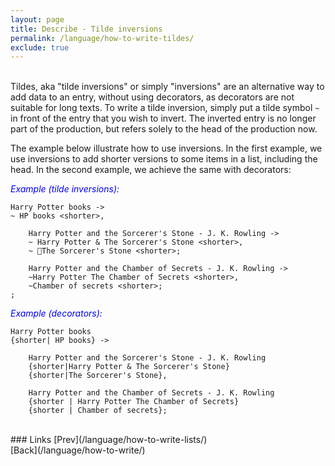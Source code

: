 ```yaml
---
layout: page
title: Describe - Tilde inversions
permalink: /language/how-to-write-tildes/
exclude: true
---
```

<br>Tildes, aka "tilde inversions" or simply "inversions" are an alternative way to add data to an entry, without using decorators, as decorators are not suitable for long texts.  To write a tilde inversion, simply put a tilde symbol ```~``` in front of the entry that you wish to invert. The inverted entry is no longer part of the production, but refers solely to the head of the production now.


The example below illustrate how to use inversions. In the first example, we use inversions to add shorter versions to some items in a list, including the head. In the second example, we achieve the same with decorators:


<span style="color:blue">_Example (tilde inversions):_</span>
```
Harry Potter books ->
~ HP books <shorter>,

	Harry Potter and the Sorcerer's Stone - J. K. Rowling ->
	~ Harry Potter & The Sorcerer's Stone <shorter>,
	~ The Sorcerer's Stone <shorter>;

	Harry Potter and the Chamber of Secrets - J. K. Rowling ->
	~Harry Potter The Chamber of Secrets <shorter>,
	~Chamber of secrets <shorter>;
;

```
<span style="color:blue">_Example (decorators):_</span>
```
Harry Potter books
{shorter| HP books} ->

	Harry Potter and the Sorcerer's Stone - J. K. Rowling
	{shorter|Harry Potter & The Sorcerer's Stone}
	{shorter|The Sorcerer's Stone},

	Harry Potter and the Chamber of Secrets - J. K. Rowling
	{shorter | Harry Potter The Chamber of Secrets}
	{shorter | Chamber of secrets};

```

<br>
### Links
[Prev](/language/how-to-write-lists/)<br>
[Back](/language/how-to-write/)

